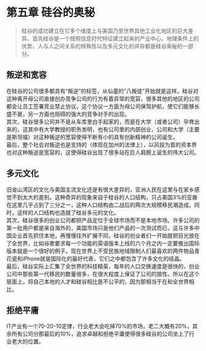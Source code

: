 # 第五章 硅谷的奥秘

>硅谷的成功建立在它多个维度上与美国乃至世界其他工业化地区的巨大差异。首先硅谷是一个按照信息时代特征建立起来的产业中心，地理条件上的优势，人与人之间关系的特殊性以及多元文化的并存都是硅谷奥秘的一部分。

## 叛逆和宽容
   在硅谷的公司很多都具有“叛逆”的标签，从仙童的“八叛徒”开始就是这样。硅谷对这种离开母公司直接创办竞争公司的行为有着异常的宽容，很多其他的地区的公司都会让员工签署竞业禁止协议。这个协议一方面为母公司保驾护航，使它们能够长盛不衰，另一方面也阻碍的强大的竞争对手的出现。<br>
   其次，硅谷很多公司并不是从车库里白手起家的，而是在大学（或者公司）孕育出来的，这其中有大学教授的职务发明，也有公司里的内部创业，公司和大学（主要是斯坦福）对这种叛逆的宽容使得不断有小的具有创新精神的公司诞生。<br>
   最后，整个社会对叛逆也是支持的（体现在加州的法律上），以风投为首的资本界也对这种叛逆是宽容的，这使得硅谷出现了很多站在巨人肩膀上诞生的伟大公司。
   
## 多元文化
   旧金山湾区的文化与美国主流文化还是有很大差异的，亚洲人民在这里与在家乡感觉不到太大的差别。这种奇异的现象来自于硅谷的人口结构，只占美国3%的亚裔在这里几乎占到了三分之一，这种人口结构由二战后的两次大规模移民潮造成。同时，这样的人口结构也造就了硅谷多元的文化。<br>
    其次，硅谷很多的创业公司都把产品定位于全球市场而不是本地市场。许多公司的第一批用户都是来自海外的，美国市场只是他们产品的一次测试而已，这与许多中国企业首先抓住本地，再慢慢往外扩展不同，硅谷的创业者们一开始就把目光放在了全世界，比如谷歌要求每一个功能的英语版本上线的六个月之内一定要推出国际版本就是一个很好的例子。现在世界上不受民族地域限制人们最喜欢的两件物品青花瓷和iPhone就是国际化的最好代表，它们之中都包含了许多文化的结晶。<br>
    最后，硅谷实际上汇集了全世界的科技精英，每年的人口交换速度是很快的，创业公司中那些第一代移民的数量很多，在很大程度上保证了公司的狼性。所以在这个层面上，将自己本地的人才和硅谷相比是不公平的，因为那相当于在和全世界相比。

## 拒绝平庸
  IT产业有一个70-20-10定律，行业老大会吃掉70%的市场，老二大概有20%，其余所有公司分那最后的10%，追求卓越和拒绝平庸使得很多硅谷的公司坐上了行业老大的位置。
  